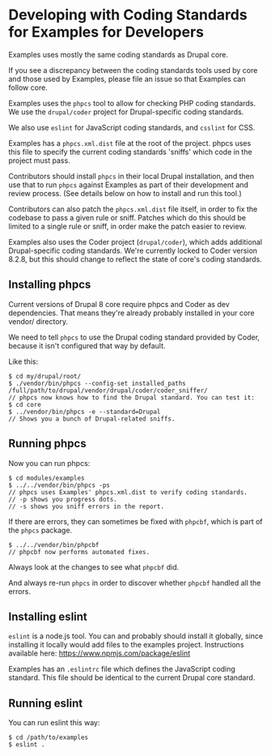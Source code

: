 Developing with Coding Standards for Examples for Developers
============================================================

Examples uses mostly the same coding standards as Drupal core.

If you see a discrepancy between the coding standards tools used by core and
those used by Examples, please file an issue so that Examples can follow core.

Examples uses the `phpcs` tool to allow for checking PHP coding standards. We
use the `drupal/coder` project for Drupal-specific coding standards.

We also use `eslint` for JavaScript coding standards, and `csslint` for CSS.

Examples has a `phpcs.xml.dist` file at the root of the project. phpcs uses this
file to specify the current coding standards 'sniffs' which code in the project
must pass.

Contributors should install `phpcs` in their local Drupal installation, and then
use that to run `phpcs` against Examples as part of their development and review
process. (See details below on how to install and run this tool.)

Contributors can also patch the `phpcs.xml.dist` file itself, in order to fix
the codebase to pass a given rule or sniff. Patches which do this should be
limited to a single rule or sniff, in order make the patch easier to review.

Examples also uses the Coder project (`drupal/coder`), which adds additional
Drupal-specific coding standards. We're currently locked to Coder version
8.2.8, but this should change to reflect the state of core's coding standards.

Installing phpcs
----------------

Current versions of Drupal 8 core require phpcs and Coder as dev dependencies.
That means they're already probably installed in your core vendor/ directory.

We need to tell `phpcs` to use the Drupal coding standard provided by Coder,
because it isn't configured that way by default.

Like this:

    $ cd my/drupal/root/
    $ ./vendor/bin/phpcs --config-set installed_paths /full/path/to/drupal/vendor/drupal/coder/coder_sniffer/
    // phpcs now knows how to find the Drupal standard. You can test it:
    $ cd core
    $ ../vendor/bin/phpcs -e --standard=Drupal
    // Shows you a bunch of Drupal-related sniffs.

Running phpcs
-------------

Now you can run phpcs:

    $ cd modules/examples
    $ ../../vendor/bin/phpcs -ps
    // phpcs uses Examples' phpcs.xml.dist to verify coding standards.
    // -p shows you progress dots.
    // -s shows you sniff errors in the report.

If there are errors, they can sometimes be fixed with `phpcbf`, which is
part of the `phpcs` package.

    $ ../../vendor/bin/phpcbf
    // phpcbf now performs automated fixes.

Always look at the changes to see what `phpcbf` did.

And always re-run `phpcs` in order to discover whether `phpcbf` handled all the
errors.

Installing eslint
-----------------

`eslint` is a node.js tool. You can and probably should install it globally,
since installing it locally would add files to the examples project.
Instructions available here: https://www.npmjs.com/package/eslint

Examples has an `.eslintrc` file which defines the JavaScript coding standard.
This file should be identical to the current Drupal core standard.

Running eslint
--------------

You can run eslint this way:

    $ cd /path/to/examples
    $ eslint .
